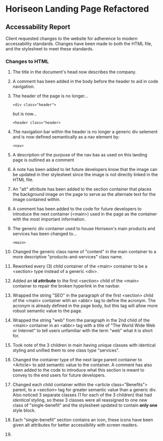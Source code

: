 # Horiseon Landing Page Refactored

## Accessability Report

Client requested changes to the website for adherence to modern accessability standards.
Changes have been made to both the HTML file, and the stylesheet to meet these standards.

### Changes to HTML

1. The title in the document's head now describes the company.

2. A comment has been added in the body before the header to aid in code navigation.

3. The header of the page is no longer...
    ```
    <div class="header">
    ```
    but is now...
    ```
    <header class="header>
    ```

4. The navigation bar within the header is no longer a generic div selement and is now defined semantically as a nav element by:
    ```
    <nav>
    ```
    
5. A description of the purpose of the nav bas as used on this landing page is outlined as a comment

6. A note has been added to let future developers know that the image can be updated in ther stylesheet since the image is not directly linked in the HTML file.

7. An "alt" attribute has been added to the section container that places the background image on the page to serve as the alternate text for the image contained within.

8. A comment has been added to the code for future developers to introduce the next container (\<main>) used in the page as the container with the most important information.

9. The generic div container used to house Horiseon's main products and services has been changed to...
    ```
    <main>
    ```
10. Changed the generic class name of "content" in the main container to a more descriptive "products-and-services" class name.

11. Reworked every (3) child container of the \<main> container to be a \<section> type instead of a generic \<div>.

12. Added an **id attribute** to the first \<section> child of the \<main> container to repair the broken hyperlink in the navbar.

13. Wrapped the string "SEO" in the paragraph of the first \<section> child of the \<main> container with an \<abbr> tag to define the acronym. The acronym is already defined in the page body, but this tag will allow more robust semantic value to the page.

14. Wrapped the string "web" from the paragraph in the 2nd child of the \<main> container in an \<abbr> tag with a title of "The World Wide Web or Internet" to tell users unfamiliar with the term "web" what it is short for.

15. Took note of the 3 children in main having unique classes with identical styling and unified them to one class type "services".

16. Changed the container type of the next large parent container to \<Article> to add semantic value to the container. A comment has also been added to the code to introduce what this section is meant to convey to the end users for future developers.

17. Changed each child container within the \<article class="Benefits"> parent, to a \<section> tag for greater semantic value than a generic div. Also noticed 3 separate classes (1 for each of the 3 children) that had *identical* styling, so these 3 classes were all reassigned to one new class of "single-benefit" and the stylesheet updated to contain **only one** style block.

18. Each "single-benefit" section contains an icon, these icons have been given alt attributes for better accessibility with screen readers.

19. 